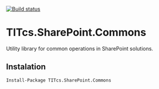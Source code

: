 [![Build status](https://ci.appveyor.com/api/projects/status/5rsmkh5h336wc3v3/branch/master?svg=true)](https://ci.appveyor.com/project/mnatanbrito/titcs-sharepoint-commons)


# TITcs.SharePoint.Commons
Utility library for common operations in SharePoint solutions.

## Instalation
`Install-Package TITcs.SharePoint.Commons`
